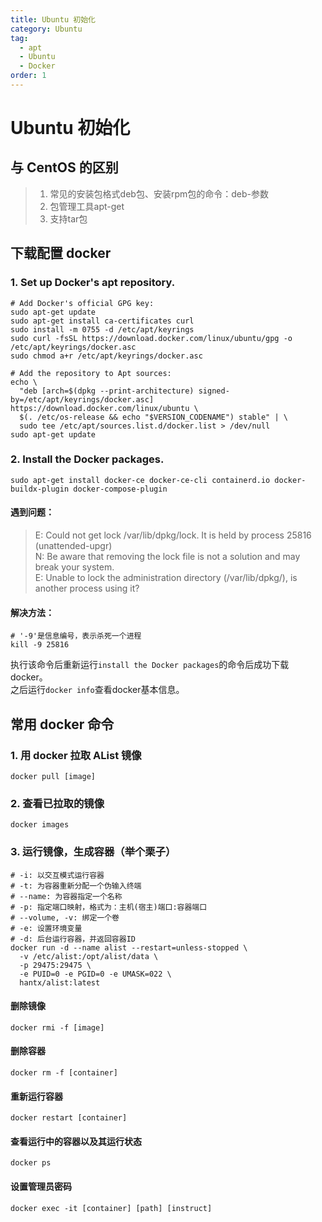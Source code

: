 ```yaml
---
title: Ubuntu 初始化
category: Ubuntu
tag:
  - apt
  - Ubuntu
  - Docker
order: 1
---
```


# Ubuntu 初始化
## 与 CentOS 的区别
>1. 常见的安装包格式deb包、安装rpm包的命令：deb-参数
>2. 包管理工具apt-get
>3. 支持tar包

## 下载配置 docker
### 1. Set up Docker's apt repository.
```shell
# Add Docker's official GPG key:
sudo apt-get update
sudo apt-get install ca-certificates curl
sudo install -m 0755 -d /etc/apt/keyrings
sudo curl -fsSL https://download.docker.com/linux/ubuntu/gpg -o /etc/apt/keyrings/docker.asc
sudo chmod a+r /etc/apt/keyrings/docker.asc

# Add the repository to Apt sources:
echo \
  "deb [arch=$(dpkg --print-architecture) signed-by=/etc/apt/keyrings/docker.asc] https://download.docker.com/linux/ubuntu \
  $(. /etc/os-release && echo "$VERSION_CODENAME") stable" | \
  sudo tee /etc/apt/sources.list.d/docker.list > /dev/null
sudo apt-get update
```
### 2. Install the Docker packages.
```shell
sudo apt-get install docker-ce docker-ce-cli containerd.io docker-buildx-plugin docker-compose-plugin
```
#### 遇到问题：
>E: Could not get lock /var/lib/dpkg/lock. It is held by process 25816 (unattended-upgr)\
N: Be aware that removing the lock file is not a solution and may break your system.\
E: Unable to lock the administration directory (/var/lib/dpkg/), is another process using it?
#### 解决方法：
```shell
# '-9'是信息编号，表示杀死一个进程
kill -9 25816
```
执行该命令后重新运行`install the Docker packages`的命令后成功下载docker。\
之后运行`docker info`查看docker基本信息。
## 常用 docker 命令
### 1. 用 docker 拉取 AList 镜像
```shell
docker pull [image]
```
### 2. 查看已拉取的镜像
```shell
docker images
```
### 3. 运行镜像，生成容器（举个栗子）
```shell
# -i: 以交互模式运行容器
# -t: 为容器重新分配一个伪输入终端
# --name: 为容器指定一个名称
# -p: 指定端口映射，格式为：主机(宿主)端口:容器端口
# --volume, -v: 绑定一个卷
# -e: 设置环境变量
# -d: 后台运行容器，并返回容器ID
docker run -d --name alist --restart=unless-stopped \
  -v /etc/alist:/opt/alist/data \
  -p 29475:29475 \
  -e PUID=0 -e PGID=0 -e UMASK=022 \
  hantx/alist:latest
```
#### 删除镜像
```shell
docker rmi -f [image]
```
#### 删除容器
```shell
docker rm -f [container]
```
#### 重新运行容器
```shell
docker restart [container]
```
#### 查看运行中的容器以及其运行状态
```shell
docker ps
```
#### 设置管理员密码
```shell
docker exec -it [container] [path] [instruct]
```